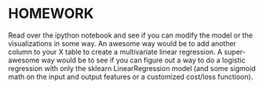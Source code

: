 # HOMEWORK

Read over the ipython notebook and see if you can modify the model or the visualizations in some way.
An awesome way would be to add another column to your X table to create a multivariate linear regression.
A super-awesome way would be to see if you can figure out a way to do a logistic regression with only the sklearn LinearRegression model (and some sigmoid math on the input and output features or a customized cost/loss functioon).
